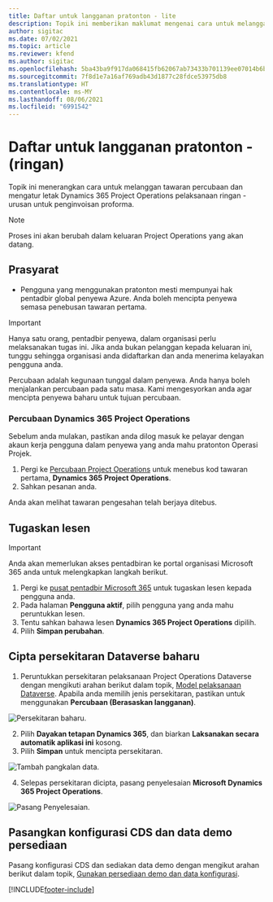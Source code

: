 ```yaml
---
title: Daftar untuk langganan pratonton - lite
description: Topik ini memberikan maklumat mengenai cara untuk melanggan dan melaksanakan pelaksanaan lite Project Operations - berurusan dengan penginvoisan proforma.
author: sigitac
ms.date: 07/02/2021
ms.topic: article
ms.reviewer: kfend
ms.author: sigitac
ms.openlocfilehash: 5ba43ba9f917da068415fb62067ab73433b701139ee07014b6bd8c02612008ce
ms.sourcegitcommit: 7f8d1e7a16af769adb43d1877c28fdce53975db8
ms.translationtype: HT
ms.contentlocale: ms-MY
ms.lasthandoff: 08/06/2021
ms.locfileid: "6991542"
---
```

# <a name="sign-up-for-a-preview-subscription---lite"></a>Daftar untuk langganan pratonton - (ringan) 

Topik ini menerangkan cara untuk melanggan tawaran percubaan dan mengatur letak Dynamics 365 Project Operations pelaksanaan ringan - urusan untuk penginvoisan proforma.

> [!NOTE]
> Proses ini akan berubah dalam keluaran Project Operations yang akan datang.

## <a name="prerequisites"></a>Prasyarat
- Pengguna yang menggunakan pratonton mesti mempunyai hak pentadbir global penyewa Azure. Anda boleh mencipta penyewa semasa penebusan tawaran pertama.

> [!IMPORTANT]
> Hanya satu orang, pentadbir penyewa, dalam organisasi perlu melaksanakan tugas ini. Jika anda bukan pelanggan kepada keluaran ini, tunggu sehingga organisasi anda didaftarkan dan anda menerima kelayakan pengguna anda.
> 
> Percubaan adalah kegunaan tunggal dalam penyewa. Anda hanya boleh menjalankan percubaan pada satu masa. Kami mengesyorkan anda agar mencipta penyewa baharu untuk tujuan percubaan.

### <a name="dynamics-365-project-operations-trial"></a>Percubaan Dynamics 365 Project Operations 

Sebelum anda mulakan, pastikan anda dilog masuk ke pelayar dengan akaun kerja pengguna dalam penyewa yang anda mahu pratonton Operasi Projek.

1. Pergi ke [Percubaan Project Operations](https://aka.ms/try-po) untuk menebus kod tawaran pertama, **Dynamics 365 Project Operations**.
2. Sahkan pesanan anda.

  Anda akan melihat tawaran pengesahan telah berjaya ditebus.

## <a name="assign-licenses"></a>Tugaskan lesen

> [!IMPORTANT]
> Anda akan memerlukan akses pentadbiran ke portal organisasi Microsoft 365 anda untuk melengkapkan langkah berikut.


1. Pergi ke [pusat pentadbir Microsoft 365](https://portal.office.com/) untuk tugaskan lesen kepada pengguna anda.
2. Pada halaman **Pengguna aktif**, pilih pengguna yang anda mahu peruntukkan lesen.
3. Tentu sahkan bahawa lesen **Dynamics 365 Project Operations** dipilih. 
4. Pilih **Simpan perubahan**.

## <a name="create-a-new-dataverse-environment"></a>Cipta persekitaran Dataverse baharu

1. Peruntukkan persekitaran pelaksanaan Project Operations Dataverse dengan mengikuti arahan berikut dalam topik, [Model pelaksanaan Dataverse](lite-deployment.md). Apabila anda memilih jenis persekitaran, pastikan untuk menggunakan **Percubaan (Berasaskan langganan)**.

  ![Persekitaran baharu.](./media/19CreateEnvironment.png)

2. Pilih **Dayakan tetapan Dynamics 365**, dan biarkan **Laksanakan secara automatik aplikasi ini** kosong.  
3. Pilih **Simpan** untuk mencipta persekitaran.

  ![Tambah pangkalan data.](./media/20CreateEnvironment1.png)

4. Selepas persekitaran dicipta, pasang penyelesaian **Microsoft Dynamics 365 Project Operations**. 

![Pasang Penyelesaian.](./media/21InstallSolution.png)

## <a name="install-a-cds-configuration-and-setup-demo-data"></a>Pasangkan konfigurasi CDS dan data demo persediaan

Pasang konfigurasi CDS dan sediakan data demo dengan mengikut arahan berikut dalam topik, [Gunakan persediaan demo dan data konfigurasi](lite-apply-demo-setup-config-data.md).


[!INCLUDE[footer-include](../includes/footer-banner.md)]
